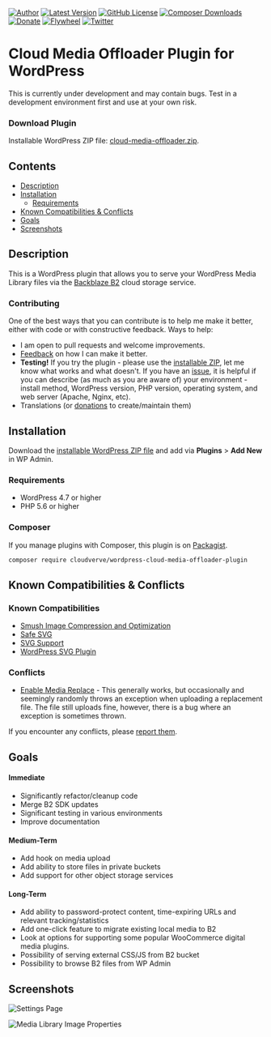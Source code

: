 [![Author](https://img.shields.io/badge/author-Daniel%20M.%20Hendricks-blue.svg?colorB=9900cc&style=flat-square)](https://www.danhendricks.com/?utm_source=github.com&utm_medium=campaign&utm_content=button&utm_campaign=cloudverve%2Fwordpress-cloud-media-offloader-plugin)
[![Latest Version](https://img.shields.io/github/release/cloudverve/wordpress-cloud-media-offloader-plugin.svg?style=flat-square)](https://github.com/cloudverve/wordpress-cloud-media-offloader-plugin/releases)
[![GitHub License](https://img.shields.io/badge/license-GPLv2-yellow.svg?style=flat-square)](https://github.com/cloudverve/wordpress-cloud-media-offloader-plugin/blob/master/LICENSE)
[![Composer Downloads](https://img.shields.io/packagist/dt/cloudverve/wordpress-cloud-media-offloader-plugin.svg?style=flat-square&label=packagist)](https://packagist.org/packages/cloudverve/wordpress-cloud-media-offloader-plugin)
[![Donate](https://img.shields.io/badge/Donate-PayPal-green.svg?style=flat-square)](https://paypal.me/danielhendricks)
[![Flywheel](https://img.shields.io/badge/style-Flywheel-green.svg?style=flat-square&label=get%20hosted&colorB=AE2A21)](https://share.getf.ly/e25g6k?utm_source=github.com&utm_medium=campaign&utm_content=button&utm_campaign=cloudverve%2Fwordpress-cloud-media-offloader-plugin)
[![Twitter](https://img.shields.io/twitter/url/https/github.com/cloudverve/wordpress-cloud-media-offloader-plugin.svg?style=social)](https://twitter.com/danielhendricks)

# Cloud Media Offloader Plugin for WordPress

This is currently under development and may contain bugs. Test in a development environment first and use at your own risk.

### Download Plugin

Installable WordPress ZIP file: [cloud-media-offloader.zip](https://github.com/cloudverve/wordpress-cloud-media-offloader-plugin/releases/download/0.7.3/cloud-media-offloader.zip).

## Contents

- [Description](#description)
- [Installation](#installation)
   - [Requirements](#requirements)
- [Known Compatibilities & Conflicts](#known-compatibilities--conflicts)
- [Goals](#goals)
- [Screenshots](#screenshots)

## Description

This is a WordPress plugin that allows you to serve your WordPress Media Library files via the [Backblaze B2](https://www.backblaze.com/b2/cloud-storage.html#af9kre) cloud storage service.

### Contributing

One of the best ways that you can contribute is to help me make it better, either with code or with constructive feedback. Ways to help:

* I am open to pull requests and welcome improvements.
* [Feedback](https://github.com/cloudverve/wordpress-cloud-media-offloader-plugin/issues) on how I can make it better.
* **Testing!** If you try the plugin - please use the [installable ZIP](#installation), let me know what works and what doesn't. If you have an [issue](https://github.com/cloudverve/wordpress-cloud-media-offloader-plugin/issues), it is helpful if you can describe (as much as you are aware of) your environment - install method, WordPress version, PHP version, operating system, and web server (Apache, Nginx, etc).
* Translations (or [donations](https://paypal.me/danielhendricks) to create/maintain them)

## Installation

Download the [installable WordPress ZIP file](https://github.com/cloudverve/wordpress-cloud-media-offloader-plugin/releases/download/0.7.3/cloud-media-offloader.zip) and add via **Plugins** > **Add New** in WP Admin.

### Requirements

- WordPress 4.7 or higher
- PHP 5.6 or higher

### Composer

If you manage plugins with Composer, this plugin is on [Packagist](https://packagist.org/packages/cloudverve/wordpress-cloud-media-offloader-plugin).

```bash
composer require cloudverve/wordpress-cloud-media-offloader-plugin
```

## Known Compatibilities & Conflicts

### Known Compatibilities

* [Smush Image Compression and Optimization](https://wordpress.org/plugins/wp-smushit/)
* [Safe SVG](https://wordpress.org/plugins/safe-svg/)
* [SVG Support](https://wordpress.org/plugins/svg-support/)
* [WordPress SVG Plugin](https://github.com/Lewiscowles1986/WordPressSVGPlugin)

### Conflicts

* [Enable Media Replace](https://wordpress.org/plugins/enable-media-replace/) - This generally works, but occasionally and seemingly randomly throws an exception when uploading a replacement file. The file still uploads fine, however, there is a bug where an exception is sometimes thrown.

If you encounter any conflicts, please [report them](https://github.com/cloudverve/wordpress-cloud-media-offloader-plugin/issues).

## Goals

#### Immediate

* Significantly refactor/cleanup code
* Merge B2 SDK updates
* Significant testing in various environments
* Improve documentation

#### Medium-Term

* Add hook on media upload
* Add ability to store files in private buckets
* Add support for other object storage services

#### Long-Term

* Add ability to password-protect content, time-expiring URLs and relevant tracking/statistics
* Add one-click feature to migrate existing local media to B2
* Look at options for supporting some popular WooCommerce digital media plugins.
* Possibility of serving external CSS/JS from B2 bucket
* Possibility to browse B2 files from WP Admin

## Screenshots

![Settings Page](https://f001.backblazeb2.com/file/hendricks/projects/github/cloudverve/wordpress-cloud-media-offloader-plugin/screenshot-1.png "Settings Page")

![Media Library Image Properties](https://f001.backblazeb2.com/file/hendricks/projects/github/cloudverve/wordpress-cloud-media-offloader-plugin/screenshot-2.png "Media Library Image Properties")
